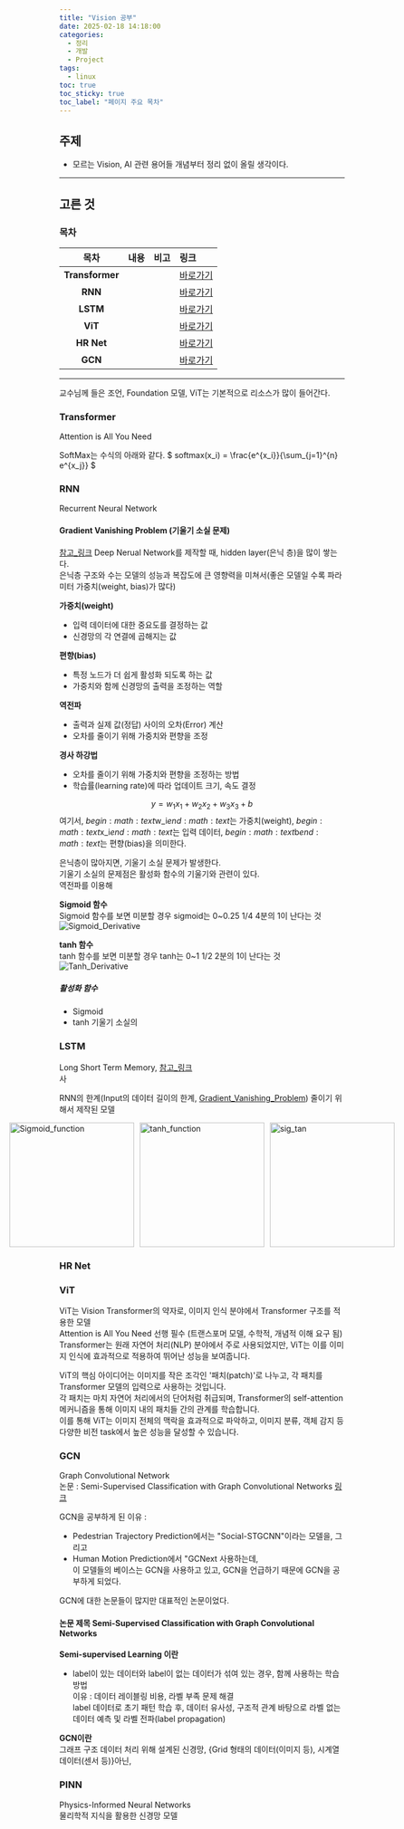 ```yaml
---
title: "Vision 공부"
date: 2025-02-18 14:18:00
categories:
  - 정리
  - 개발
  - Project
tags:
  - linux
toc: true
toc_sticky: true
toc_label: "페이지 주요 목차"
---
```


## 주제

- 모르는 Vision, AI 관련 용어들 개념부터 정리 없이 올릴 생각이다.  

---

## 고른 것

### 목차

|목차|내용|비고|링크|
|:--:|:--|:--|:--|
|**Transformer**|||<a href="#transformer">바로가기</a>|
|**RNN**|||<a href="#rnn">바로가기</a>|
|**LSTM**|||<a href="#lstm">바로가기</a>|
|**ViT**|||<a href="#vit">바로가기</a>|
|**HR Net**|||<a href="#hr-net">바로가기</a>|
|**GCN**|||<a href="#gcn">바로가기</a>|

---

교수님께 들은 조언, Foundation 모델, ViT는 기본적으로 리소스가 많이 들어간다.  



### Transformer
Attention is All You Need  

SoftMax는 수식의 아래와 같다. 
$ softmax(x_i) = \frac{e^{x_i}}{\sum_{j=1}^{n} e^{x_j}} $

### RNN 
Recurrent Neural Network

#### Gradient Vanishing Problem (기울기 소실 문제)
[참고_링크](https://www.youtube.com/watch?v=aWInMRtySpQ)
Deep Nerual Network를 제작할 때, hidden layer(은닉 층)을 많이 쌓는다.  
은닉층 구조와 수는 모델의 성능과 복잡도에 큰 영향력을 미쳐서(좋은 모델일 수록 파라미터 가중치(weight, bias)가 많다)  
  
**가중치(weight)**  
- 입력 데이터에 대한 중요도를 결정하는 값  
- 신경망의 각 연결에 곱해지는 값  

**편향(bias)**  
- 특정 노드가 더 쉽게 활성화 되도록 하는 값  
- 가중치와 함께 신경망의 출력을 조정하는 역할  

**역전파**  
- 출력과 실제 값(정답) 사이의 오차(Error) 계산  
- 오차를 줄이기 위해 가중치와 편향을 조정  

**경사 하강법**  
- 오차를 줄이기 위해 가중치와 편향을 조정하는 방법  
- 학습률(learning rate)에 따라 업데이트 크기, 속도 결정  

$$ 
y = w_1x_1 + w_2x_2 + w_3x_3 + b 
$$
여기서, $begin:math:text$w_i$end:math:text$는 가중치(weight), $begin:math:text$x_i$end:math:text$는 입력 데이터, $begin:math:text$b$end:math:text$는 편향(bias)을 의미한다.  


은닉층이 많아지면, 기울기 소실 문제가 발생한다.  
기울기 소실의 문제점은 활성화 함수의 기울기와 관련이 있다.  
역전파를 이용해 

**Sigmoid 함수**  
Sigmoid 함수를 보면 미분할 경우 sigmoid는 0~0.25 1/4 4분의 1이 난다는 것  
![Sigmoid_Derivative](https://img1.daumcdn.net/thumb/R1280x0/?scode=mtistory2&fname=https%3A%2F%2Fblog.kakaocdn.net%2Fdn%2FyJnMy%2FbtrCKh4ojvw%2FLtlaMwrtEZHC3KtGNWvuLK%2Fimg.png)  

**tanh 함수**  
tanh 함수를 보면 미분할 경우 tanh는 0~1 1/2 2분의 1이 난다는 것
![Tanh_Derivative](https://img1.daumcdn.net/thumb/R1280x0/?scode=mtistory2&fname=https%3A%2F%2Fblog.kakaocdn.net%2Fdn%2Fcq4ZGq%2FbtrCJJNA2bI%2FZhOpBc6Rj3061ZMw11AfPK%2Fimg.png)  

##### 활성화 함수
- Sigmoid
- tanh
기울기 소실의 

### LSTM  
Long Short Term Memory, [참고_링크](https://ctkim.tistory.com/entry/LSTMLong-short-time-memory-%EA%B8%B0%EC%B4%88-%EC%9D%B4%ED%95%B4)  
사

RNN의 한계(Input의 데이터 길이의 한계, [Gradient_Vanishing_Problem](#gradient-vanishing-problem)) 줄이기 위해서 제작된 모델

<div style="display: flex; justify-content: center; gap: 10px;">
  <img src="https://external-content.duckduckgo.com/iu/?u=https%3A%2F%2Fik.imagekit.io%2Fbotpenguin1%2Fassets%2Fwebsite%2FSigmoid_Function_90ec70976d.png&f=1&nofb=1&ipt=7af621efafe2b4c6327f48959bacad3638cabe79de8dd63511708887aeb1851b&ipo=images"
       alt="Sigmoid_function" width="220" />
  <img src="https://external-content.duckduckgo.com/iu/?u=https%3A%2F%2Fsaugatbhattarai.com.np%2Fwp-content%2Fuploads%2F2018%2F06%2Ftanh.jpg&f=1&nofb=1&ipt=f78b7c9ba52c61c53ab97f72f83a38c26a7c73ee5e466511bd49bec27491f39f&ipo=images"
       alt="tanh_function" width="220" />
  <img src="https://external-content.duckduckgo.com/iu/?u=https%3A%2F%2Fwww.nomidl.com%2Fwp-content%2Fuploads%2F2022%2F04%2Fimage-17.png&f=1&nofb=1&ipt=a08af181b4dc86b5fd058670a595ff38bfc5dfe67f0d02c25df56bbae640a01c&ipo=images"
       alt="sig_tan" width="220" />
</div>

### HR Net

### ViT
ViT는 Vision Transformer의 약자로, 이미지 인식 분야에서 Transformer 구조를 적용한 모델  
Attention is All You Need 선행 필수 (트랜스포머 모델, 수학적, 개념적 이해 요구 됨)
Transformer는 원래 자연어 처리(NLP) 분야에서 주로 사용되었지만, ViT는 이를 이미지 인식에 효과적으로 적용하여 뛰어난 성능을 보여줍니다.

ViT의 핵심 아이디어는 이미지를 작은 조각인 '패치(patch)'로 나누고, 각 패치를 Transformer 모델의 입력으로 사용하는 것입니다.  
각 패치는 마치 자연어 처리에서의 단어처럼 취급되며, Transformer의 self-attention 메커니즘을 통해 이미지 내의 패치들 간의 관계를 학습합니다.  
이를 통해 ViT는 이미지 전체의 맥락을 효과적으로 파악하고, 이미지 분류, 객체 감지 등 다양한 비전 task에서 높은 성능을 달성할 수 있습니다.


### GCN
Graph Convolutional Network  
논문 : Semi-Supervised Classification with Graph Convolutional Networks [링크](https://arxiv.org/abs/1609.02907)  

GCN을 공부하게 된 이유 :  
- Pedestrian Trajectory Prediction에서는 "Social-STGCNN"이라는 모델을, 그리고 
- Human Motion Prediction에서 "GCNext 사용하는데,  
이 모델들의 베이스는 GCN을 사용하고 있고, GCN을 언급하기 때문에 GCN을 공부하게 되었다.  
  
GCN에 대한 논문들이 많지만 대표적인 논문이었다.  

#### **논문 제목 Semi-Supervised Classification with Graph Convolutional Networks**

**Semi-supervised Learning 이란**  
- label이 있는 데이터와 label이 없는 데이터가 섞여 있는 경우, 함께 사용하는 학습 방법  
이유 : 데이터 레이블링 비용, 라벨 부족 문제 해결  
label 데이터로 초기 패턴 학습 후, 데이터 유사성, 구조적 관계 바탕으로 라벨 없는 데이터 예측 및 라벨 전파(label propagation)  

**GCN이란**  
그래프 구조 데이터 처리 위해 설계된 신경망, {Grid 형태의 데이터(이미지 등), 시계열 데이터(센서 등)}아닌, 

### PINN
Physics-Informed Neural Networks  
물리학적 지식을 활용한 신경망 모델  
